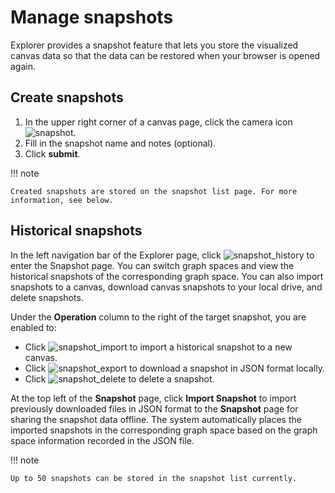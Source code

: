 # Manage snapshots

Explorer provides a snapshot feature that lets you store the visualized canvas data so that the data can be restored when your browser is opened again.

## Create snapshots

1. In the upper right corner of a canvas page, click the camera icon ![snapshot](https://docs-cdn.nebula-graph.com.cn/figures/graph-snapshot.png).
2. Fill in the snapshot name and notes (optional).
3. Click **submit**.

!!! note

    Created snapshots are stored on the snapshot list page. For more information, see below.


## Historical snapshots

In the left navigation bar of the Explorer page, click ![snapshot_history](https://docs-cdn.nebula-graph.com.cn/figures/snapshot-history.png) to enter the Snapshot page. You can switch graph spaces and view the historical snapshots of the corresponding graph space. You can also import snapshots to a canvas, download canvas snapshots to your local drive, and delete snapshots.

Under the **Operation** column to the right of the target snapshot, you are enabled to: 

- Click ![snapshot_import](https://docs-cdn.nebula-graph.com.cn/figures/snapshot-import.png) to import a historical snapshot to a new canvas.
- Click ![snapshot_export](https://docs-cdn.nebula-graph.com.cn/figures/snapshot-export.png) to download a snapshot in JSON format locally.
- Click ![snapshot_delete](https://docs-cdn.nebula-graph.com.cn/figures/snapshot-delete.png) to delete a snapshot.

At the top left of the **Snapshot** page, click **Import Snapshot** to import previously downloaded files in JSON format to the **Snapshot** page for sharing the snapshot data offline. The system automatically places the imported snapshots in the corresponding graph space based on the graph space information recorded in the JSON file.

!!! note

    Up to 50 snapshots can be stored in the snapshot list currently.
